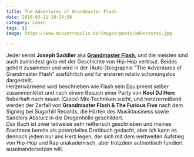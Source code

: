 ```yaml
---
title: The Adventures of Grandmaster Flash
date: 2010-03-11 18:24:58
category: Lesen
tags: []
image: https://www.misantropolis.de/images/posts/adventures.jpg

---
```


Jeder kennt **Joseph Saddler** aka [**Grandmaster Flash**](http://en.wikipedia.org/wiki/Grandmaster_Flash), und die meisten sind auch zumindest grob mit der Geschichte von Hip-Hop vertraut. Beides gehört zusammen und wird in der (Auto-)biographie "The Adventures of Grandmaster Flash" ausführlich und für ersteren relativ schonungslos dargestellt.  
Herzerwärmend wird beschrieben wie Flash sein Equipment selber zusammenlötet und nach einem Besuch einer Party von **Kool DJ Herc** fieberhaft nach neuen (Quick) Mix-Techniken sucht, und herzzerreißend werden der Zerfall von **Grandmaster Flash & The Furious Five** nach dem Signing bei Sugarhill Records, die Härten des Musikbusiness sowie Saddlers Absturz in die Drogenhölle geschildert.  
Das Buch ist zwar teilweise sehr reißerisch geschrieben und meines Erachtens bereits als potenzielles Drehbuch gedacht, aber ich kann es dennoch jedem nur ans Herz legen, der sich mit dem weltweiten Aufstieg von Hip-Hop und Rap unakademisch, aber trotzdem authentisch fundiert auseinandersetzen will.
